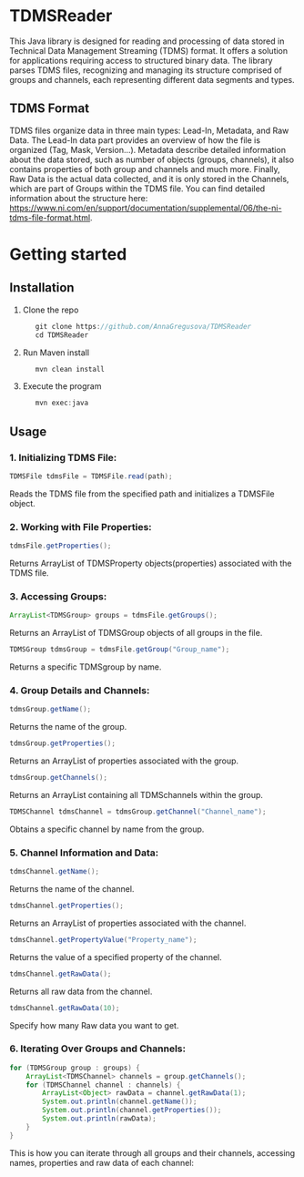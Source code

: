 # TDMSReader
This Java library is designed for reading and processing of data stored in Technical Data Management Streaming (TDMS) format. It offers a  solution for applications requiring access to structured binary data. The library parses TDMS files, recognizing and managing its structure comprised of groups and channels, each representing different data segments and types.

## TDMS Format
TDMS files organize data in three main types: Lead-In, Metadata, and Raw Data. The Lead-In data part provides an overview of how the file is organized (Tag, Mask, Version...). Metadata describe detailed information about the data stored, such as number of objects (groups, channels), it also contains properties of both group and channels and much more. Finally, Raw Data is the actual data collected, and it is only stored in the Channels, which are part of Groups within the TDMS file. You can find detailed information about the structure here: https://www.ni.com/en/support/documentation/supplemental/06/the-ni-tdms-file-format.html.

# Getting started

## Installation
1. Clone the repo
   ```java
      git clone https://github.com/AnnaGregusova/TDMSReader
      cd TDMSReader
   ```
2. Run Maven install
   ```java
      mvn clean install
   ```
3. Execute the program
   ```java
      mvn exec:java
   ```
## Usage

### **1. Initializing TDMS File:**
```java
TDMSFile tdmsFile = TDMSFile.read(path);
```
Reads the TDMS file from the specified path and initializes a TDMSFile object.

### **2. Working with File Properties:**
```java
tdmsFile.getProperties();
```
Returns ArrayList of TDMSProperty objects(properties) associated with the TDMS file.

### **3. Accessing Groups:**
```java
ArrayList<TDMSGroup> groups = tdmsFile.getGroups();
```
Returns an ArrayList of TDMSGroup objects of all groups in the file.
```java
TDMSGroup tdmsGroup = tdmsFile.getGroup("Group_name");
```
Returns a specific TDMSgroup by name.

### **4. Group Details and Channels:**
```java
tdmsGroup.getName();
```
Returns the name of the group.

```java
tdmsGroup.getProperties();
```
Returns an ArrayList of properties associated with the group.
```java
tdmsGroup.getChannels();
```
Returns an ArrayList containing all TDMSchannels within the group.

```java
TDMSChannel tdmsChannel = tdmsGroup.getChannel("Channel_name");
```
Obtains a specific channel by name from the group.

### **5. Channel Information and Data:**
```java
tdmsChannel.getName();
```
Returns the name of the channel.
```java
tdmsChannel.getProperties();
```
Returns an ArrayList of properties associated with the channel.

```java
tdmsChannel.getPropertyValue("Property_name");
```
Returns the value of a specified property of the channel.
```java
tdmsChannel.getRawData();
```
Returns all raw data from the channel.
```java
tdmsChannel.getRawData(10);
```
Specify how many Raw data you want to get.

### 6. Iterating Over Groups and Channels:

```java
for (TDMSGroup group : groups) {
    ArrayList<TDMSChannel> channels = group.getChannels();
    for (TDMSChannel channel : channels) {
        ArrayList<Object> rawData = channel.getRawData(1);
        System.out.println(channel.getName());
        System.out.println(channel.getProperties());
        System.out.println(rawData);
    }
}
```
This is how you can iterate through all groups and their channels, accessing names, properties and raw data of each channel:


